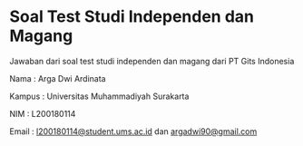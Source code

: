 # Soal Test Studi Independen dan Magang
Jawaban dari soal test studi independen dan magang dari PT Gits Indonesia

Nama : Arga Dwi Ardinata

Kampus : Universitas Muhammadiyah Surakarta

NIM : L200180114

Email : l200180114@student.ums.ac.id dan argadwi90@gmail.com
